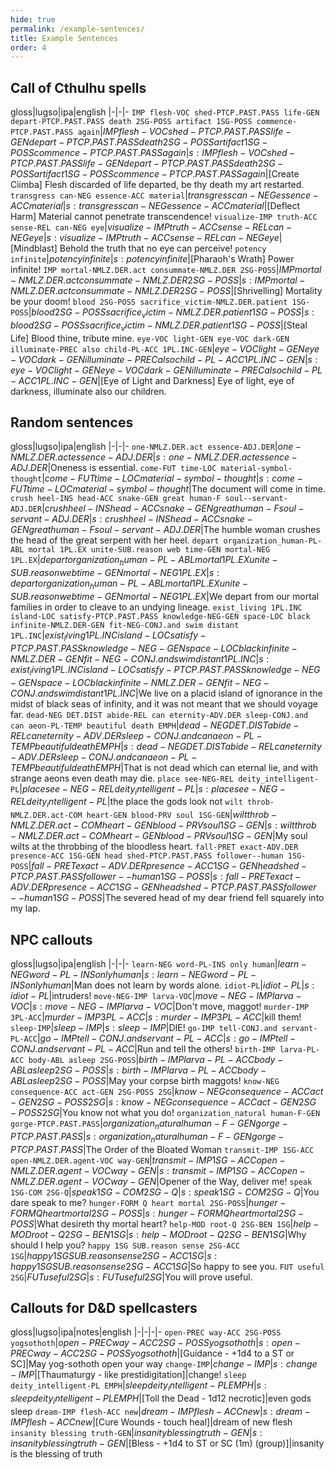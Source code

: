 ```yaml
---
hide: true
permalink: /example-sentences/
title: Example Sentences
order: 4
---
```


## Call of Cthulhu spells

gloss|lugso|ipa|english
|-|-|-
`IMP flesh-VOC shed-PTCP.PAST.PASS life-GEN depart-PTCP.PAST.PASS death 2SG-POSS artifact 1SG-POSS commence-PTCP.PAST.PASS again`|${IMP flesh-VOC shed-PTCP.PAST.PASS life-GEN depart-PTCP.PAST.PASS death 2SG-POSS artifact 1SG-POSS commence-PTCP.PAST.PASS again}$|${s: IMP flesh-VOC shed-PTCP.PAST.PASS life-GEN depart-PTCP.PAST.PASS death 2SG-POSS artifact 1SG-POSS commence-PTCP.PAST.PASS again}$|[Create Ciimba] Flesh discarded of life departed, be thy death my art restarted.
`transgress can-NEG essence-ACC material`|${transgress can-NEG essence-ACC material}$|${s: transgress can-NEG essence-ACC material}$|[Deflect Harm] Material cannot penetrate transcendence!
`visualize-IMP truth-ACC sense-REL can-NEG eye`|${visualize-IMP truth-ACC sense-REL can-NEG eye}$|${s: visualize-IMP truth-ACC sense-REL can-NEG eye}$|[Mindblast] Behold the truth that no eye can perceive!
`potency infinite`|${potency infinite}$|${s: potency infinite}$|[Pharaoh's Wrath] Power infinite!
`IMP mortal-NMLZ.DER.act consummate-NMLZ.DER 2SG-POSS`|${IMP mortal-NMLZ.DER.act consummate-NMLZ.DER 2SG-POSS}$|${s: IMP mortal-NMLZ.DER.act consummate-NMLZ.DER 2SG-POSS}$|[Shrivelling] Mortality be your doom!
`blood 2SG-POSS sacrifice_victim-NMLZ.DER.patient 1SG-POSS`|${blood 2SG-POSS sacrifice_victim-NMLZ.DER.patient 1SG-POSS}$|${s: blood 2SG-POSS sacrifice_victim-NMLZ.DER.patient 1SG-POSS}$|[Steal Life] Blood thine, tribute mine.
`eye-VOC light-GEN eye-VOC dark-GEN illuminate-PREC also child-PL-ACC 1PL.INC-GEN`|${eye-VOC light-GEN eye-VOC dark-GEN illuminate-PREC also child-PL-ACC 1PL.INC-GEN}$|${s: eye-VOC light-GEN eye-VOC dark-GEN illuminate-PREC also child-PL-ACC 1PL.INC-GEN}$|[Eye of Light and Darkness] Eye of light, eye of darkness, illuminate also our children.

## Random sentences

gloss|lugso|ipa|english
|-|-|-
`one-NMLZ.DER.act essence-ADJ.DER`|${one-NMLZ.DER.act essence-ADJ.DER}$|${s: one-NMLZ.DER.act essence-ADJ.DER}$|Oneness is essential.
`come-FUT time-LOC material-symbol-thought`|${come-FUT time-LOC material-symbol-thought}$|${s: come-FUT time-LOC material-symbol-thought}$|The document will come in time.
`crush heel-INS head-ACC snake-GEN great human-F soul--servant-ADJ.DER`|${crush heel-INS head-ACC snake-GEN great human-F soul-servant-ADJ.DER}$|${s: crush heel-INS head-ACC snake-GEN great human-F soul-servant-ADJ.DER}$|The humble woman crushes the head of the great serpent with her heel.
`depart organization_human-PL-ABL mortal 1PL.EX unite-SUB.reason web time-GEN mortal-NEG 1PL.EX`|${depart organization_human-PL-ABL mortal 1PL.EX unite-SUB.reason web time-GEN mortal-NEG 1PL.EX}$|${s: depart organization_human-PL-ABL mortal 1PL.EX unite-SUB.reason web time-GEN mortal-NEG 1PL.EX}$|We depart from our mortal families in order to cleave to an undying lineage.
`exist_living 1PL.INC island-LOC satisfy-PTCP.PAST.PASS knowledge-NEG-GEN space-LOC black infinite-NMLZ.DER-GEN fit-NEG-CONJ.and swim distant 1PL.INC`|${exist_living 1PL.INC island-LOC satisfy-PTCP.PAST.PASS knowledge-NEG-GEN space-LOC black infinite-NMLZ.DER-GEN fit-NEG-CONJ.and swim distant 1PL.INC}$|${s: exist_living 1PL.INC island-LOC satisfy-PTCP.PAST.PASS knowledge-NEG-GEN space-LOC black infinite-NMLZ.DER-GEN fit-NEG-CONJ.and swim distant 1PL.INC}$|We live on a placid island of ignorance in the midst of black seas of infinity, and it was not meant that we should voyage far.
`dead-NEG DET.DIST abide-REL can eternity-ADV.DER sleep-CONJ.and can aeon-PL-TEMP beautiful death EMPH`|${dead-NEG DET.DIST abide-REL can eternity-ADV.DER sleep-CONJ.and can aeon-PL-TEMP beautiful death EMPH}$|${s: dead-NEG DET.DIST abide-REL can eternity-ADV.DER sleep-CONJ.and can aeon-PL-TEMP beautiful death EMPH}$|That is not dead which can eternal lie, and with strange aeons even death may die.
`place see-NEG-REL deity_intelligent-PL`|${place see-NEG-REL deity_intelligent-PL}$|${s: place see-NEG-REL deity_intelligent-PL}$|the place the gods look not 
`wilt throb-NMLZ.DER.act-COM heart-GEN blood-PRV soul 1SG-GEN`|${wilt throb-NMLZ.DER.act-COM heart-GEN blood-PRV soul 1SG-GEN}$|${s: wilt throb-NMLZ.DER.act-COM heart-GEN blood-PRV soul 1SG-GEN}$|My soul wilts at the throbbing of the bloodless heart.
`fall-PRET exact-ADV.DER presence-ACC 1SG-GEN head shed-PTCP.PAST.PASS follower--human 1SG-POSS`|${fall-PRET exact-ADV.DER presence-ACC 1SG-GEN head shed-PTCP.PAST.PASS follower--human 1SG-POSS}$|${s: fall-PRET exact-ADV.DER presence-ACC 1SG-GEN head shed-PTCP.PAST.PASS follower--human 1SG-POSS}$|The severed head of my dear friend fell squarely into my lap.

## NPC callouts

gloss|lugso|ipa|english
|-|-|-
`learn-NEG word-PL-INS only human`|${learn-NEG word-PL-INS only human}$|${s: learn-NEG word-PL-INS only human}$|Man does not learn by words alone.
`idiot-PL`|${idiot-PL}$|${s: idiot-PL}$|intruders!
`move-NEG-IMP larva-VOC`|${move-NEG-IMP larva-VOC}$|${s: move-NEG-IMP larva-VOC}$|Don't move, maggot!
`murder-IMP 3PL-ACC`|${murder-IMP 3PL-ACC}$|${s: murder-IMP 3PL-ACC}$|kill them!
`sleep-IMP`|${sleep-IMP}$|${s: sleep-IMP}$|DIE!
`go-IMP tell-CONJ.and servant-PL-ACC`|${go-IMP tell-CONJ.and servant-PL-ACC}$|${s: go-IMP tell-CONJ.and servant-PL-ACC}$|Run and tell the others!
`birth-IMP larva-PL-ACC body-ABL asleep 2SG-POSS`|${birth-IMP larva-PL-ACC body-ABL asleep 2SG-POSS}$|${s: birth-IMP larva-PL-ACC body-ABL asleep 2SG-POSS}$|May your corpse birth maggots!
`know-NEG consequence-ACC act-GEN 2SG-POSS 2SG`|${know-NEG consequence-ACC act-GEN 2SG-POSS 2SG}$|${s: know-NEG consequence-ACC act-GEN 2SG-POSS 2SG}$|You know not what you do!
`organization_natural human-F-GEN gorge-PTCP.PAST.PASS`|${organization_natural human-F-GEN gorge-PTCP.PAST.PASS}$|${s: organization_natural human-F-GEN gorge-PTCP.PAST.PASS}$|The Order of the Bloated Woman
`transmit-IMP 1SG-ACC open-NMLZ.DER.agent-VOC way-GEN`|${transmit-IMP 1SG-ACC open-NMLZ.DER.agent-VOC way-GEN}$|${s: transmit-IMP 1SG-ACC open-NMLZ.DER.agent-VOC way-GEN}$|Opener of the Way, deliver me!
`speak 1SG-COM 2SG-Q`|${speak 1SG-COM 2SG-Q}$|${s: speak 1SG-COM 2SG-Q}$|You dare speak to me?
`hunger-FORM Q heart mortal 2SG-POSS`|${hunger-FORM Q heart mortal 2SG-POSS}$|${s: hunger-FORM Q heart mortal 2SG-POSS}$|What desireth thy mortal heart?
`help-MOD root-Q 2SG-BEN 1SG`|${help-MOD root-Q 2SG-BEN 1SG}$|${s: help-MOD root-Q 2SG-BEN 1SG}$|Why should I help you?
`happy 1SG SUB.reason sense 2SG-ACC 1SG`|${happy 1SG SUB.reason sense 2SG-ACC 1SG}$|${s: happy 1SG SUB.reason sense 2SG-ACC 1SG}$|So happy to see you.
`FUT useful 2SG`|${FUT useful 2SG}$|${s: FUT useful 2SG}$|You will prove useful.

## Callouts for D&D spellcasters

gloss|lugso|ipa|notes|english
|-|-|-|-
`open-PREC way-ACC 2SG-POSS yogsothoth`|${open-PREC way-ACC 2SG-POSS yogsothoth}$|${s: open-PREC way-ACC 2SG-POSS yogsothoth}$|[Guidance - +1d4 to a ST or SC]|May yog-sothoth open your way
`change-IMP`|${change-IMP}$|${s: change-IMP}$|[Thaumaturgy - like prestidigitation]|change!
`sleep deity_intelligent-PL EMPH`|${sleep deity_intelligent-PL EMPH}$|${s: sleep deity_intelligent-PL EMPH}$|[Toll the Dead - 1d12 necrotic]|even gods sleep
`dream-IMP flesh-ACC new`|${dream-IMP flesh-ACC new}$|${s: dream-IMP flesh-ACC new}$|[Cure Wounds - touch heal]|dream of new flesh
`insanity blessing truth-GEN`|${insanity blessing truth-GEN}$|${s: insanity blessing truth-GEN}$|[Bless - +1d4 to ST or SC (1m) (group)]|insanity is the blessing of truth